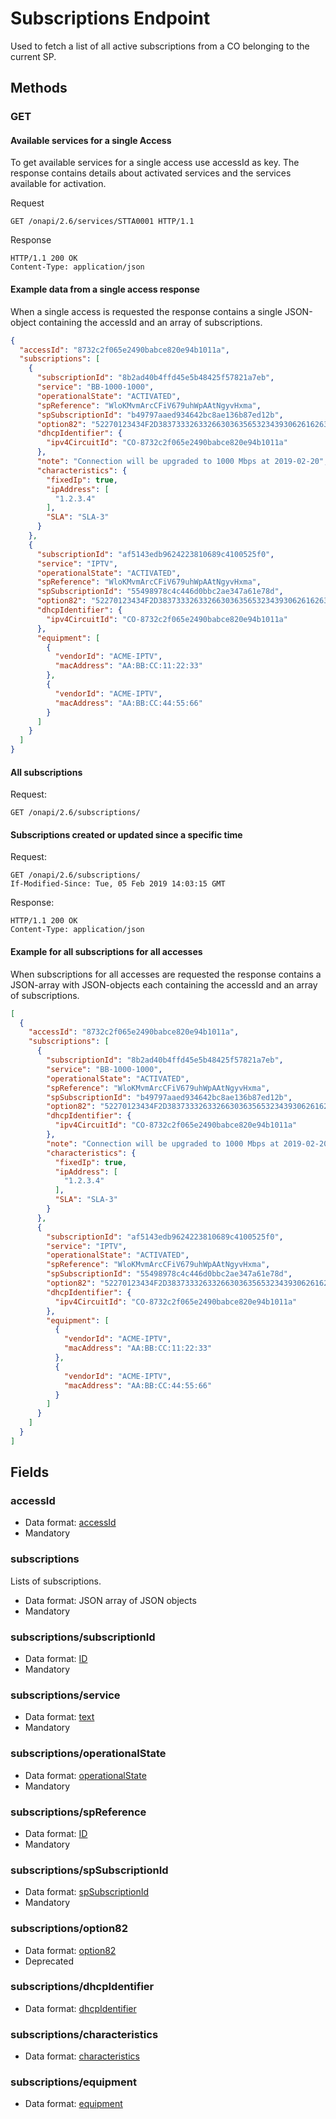 # Subscriptions Endpoint

Used to fetch a list of all active subscriptions from a CO belonging to the current SP.

## Methods

### GET

#### Available services for a single Access

To get available services for a single access use accessId as key. The response contains details about activated services and the services
 available for activation.
 
Request
```http
GET /onapi/2.6/services/STTA0001 HTTP/1.1
```

Response 
```HTTP
HTTP/1.1 200 OK
Content-Type: application/json
```
#### Example data from a single access response 

When a single access is requested the response contains a single JSON-object containing the accessId and an array of subscriptions.

```JSON
{
  "accessId": "8732c2f065e2490babce820e94b1011a",
  "subscriptions": [
    {
      "subscriptionId": "8b2ad40b4ffd45e5b48425f57821a7eb",
      "service": "BB-1000-1000",
      "operationalState": "ACTIVATED",
      "spReference": "WloKMvmArcCFiV679uhWpAAtNgyvHxma",
      "spSubscriptionId": "b49797aaed934642bc8ae136b87ed12b",
      "option82": "52270123434F2D38373332633266303635653234393062616263653832306539346231303131610200",
      "dhcpIdentifier": {
        "ipv4CircuitId": "CO-8732c2f065e2490babce820e94b1011a"
      },
      "note": "Connection will be upgraded to 1000 Mbps at 2019-02-20",
      "characteristics": {
        "fixedIp": true,
        "ipAddress": [
          "1.2.3.4"
        ],
        "SLA": "SLA-3"
      }
    },
    {
      "subscriptionId": "af5143edb9624223810689c4100525f0",
      "service": "IPTV",
      "operationalState": "ACTIVATED",
      "spReference": "WloKMvmArcCFiV679uhWpAAtNgyvHxma",
      "spSubscriptionId": "55498978c4c446d0bbc2ae347a61e78d",
      "option82": "52270123434F2D38373332633266303635653234393062616263653832306539346231303131610200",
      "dhcpIdentifier": {
        "ipv4CircuitId": "CO-8732c2f065e2490babce820e94b1011a"
      },
      "equipment": [
        {
          "vendorId": "ACME-IPTV",
          "macAddress": "AA:BB:CC:11:22:33"
        },
        {
          "vendorId": "ACME-IPTV",
          "macAddress": "AA:BB:CC:44:55:66"
        }
      ]
    }
  ]
}
```


#### All subscriptions 
Request:
```HTTP
GET /onapi/2.6/subscriptions/
```

#### Subscriptions created or updated since a specific time
Request:
```HTTP
GET /onapi/2.6/subscriptions/
If-Modified-Since: Tue, 05 Feb 2019 14:03:15 GMT
```

Response:
```HTTP
HTTP/1.1 200 OK
Content-Type: application/json
```

#### Example for all subscriptions for all accesses

When subscriptions for all accesses are requested the response contains a JSON-array with JSON-objects each containing the accessId and an array of subscriptions. 


```JSON
[
  {
    "accessId": "8732c2f065e2490babce820e94b1011a",
    "subscriptions": [
      {
        "subscriptionId": "8b2ad40b4ffd45e5b48425f57821a7eb",
        "service": "BB-1000-1000",
        "operationalState": "ACTIVATED",
        "spReference": "WloKMvmArcCFiV679uhWpAAtNgyvHxma",
        "spSubscriptionId": "b49797aaed934642bc8ae136b87ed12b",
        "option82": "52270123434F2D38373332633266303635653234393062616263653832306539346231303131610200",
        "dhcpIdentifier": {
          "ipv4CircuitId": "CO-8732c2f065e2490babce820e94b1011a"
        },
        "note": "Connection will be upgraded to 1000 Mbps at 2019-02-20",
        "characteristics": {
          "fixedIp": true,
          "ipAddress": [
            "1.2.3.4"
          ],
          "SLA": "SLA-3"
        }
      },
      {
        "subscriptionId": "af5143edb9624223810689c4100525f0",
        "service": "IPTV",
        "operationalState": "ACTIVATED",
        "spReference": "WloKMvmArcCFiV679uhWpAAtNgyvHxma",
        "spSubscriptionId": "55498978c4c446d0bbc2ae347a61e78d",
        "option82": "52270123434F2D38373332633266303635653234393062616263653832306539346231303131610200",
        "dhcpIdentifier": {
          "ipv4CircuitId": "CO-8732c2f065e2490babce820e94b1011a"
        },
        "equipment": [
          {
            "vendorId": "ACME-IPTV",
            "macAddress": "AA:BB:CC:11:22:33"
          },
          {
            "vendorId": "ACME-IPTV",
            "macAddress": "AA:BB:CC:44:55:66"
          }
        ]
      }
    ]
  }
]
```

## Fields

### accessId

 * Data format: [accessId](../common/dataformats.md#accessid)
 * Mandatory

### subscriptions 
Lists of subscriptions.

 * Data format: JSON array of JSON objects
 * Mandatory

### subscriptions/subscriptionId

 * Data format: [ID](../common/dataformats.md#subscriptionid)
 * Mandatory

### subscriptions/service

 * Data format: [text](../common/dataformats.md#service)
 * Mandatory

### subscriptions/operationalState 

 * Data format: [operationalState](../common/dataformats.md#operationalstate)
 * Mandatory
  
### subscriptions/spReference

 * Data format: [ID](../common/dataformats.md#spreference)
 * Mandatory

### subscriptions/spSubscriptionId

 * Data format: [spSubscriptionId](../common/dataformats.md#spsubscriptionid)
 * Mandatory

### subscriptions/option82

 * Data format: [option82](../common/dataformats.md#option82)
 * Deprecated

### subscriptions/dhcpIdentifier

 * Data format: [dhcpIdentifier](../common/dataformats.md#dhcpidentifier)
 
### subscriptions/characteristics

 * Data format: [characteristics](../common/dataformats.md#characteristics)

### subscriptions/equipment

 * Data format: [equipment](../common/dataformats.md#equipment)

